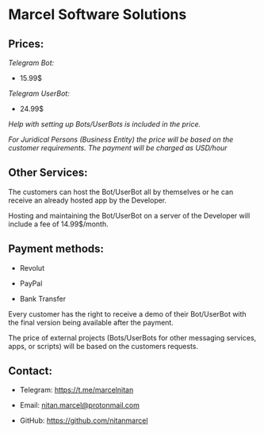 # Marcel Software Solutions

## Prices:

_Telegram Bot:_

- 15.99$ 

_Telegram UserBot:_

- 24.99$



_Help with setting up Bots/UserBots is included in the price._


_For Juridical Persons (Business Entity) the price will be based on the customer requirements. The payment will be charged as USD/hour_

## Other Services:

The customers can host the Bot/UserBot all by themselves or he can receive an already hosted app by the Developer.

Hosting and maintaining the Bot/UserBot on a server of the Developer will include a fee of 14.99$/month.



## Payment methods:



- Revolut

- PayPal

- Bank Transfer





Every customer has the right to receive a demo of their Bot/UserBot with the final version being available after the payment.



The price of external projects (Bots/UserBots for other messaging services, apps, or scripts) will be based on the customers requests.



## Contact:

- Telegram: https://t.me/marcelnitan

- Email: nitan.marcel@protonmail.com

- GitHub:
https://github.com/nitanmarcel
